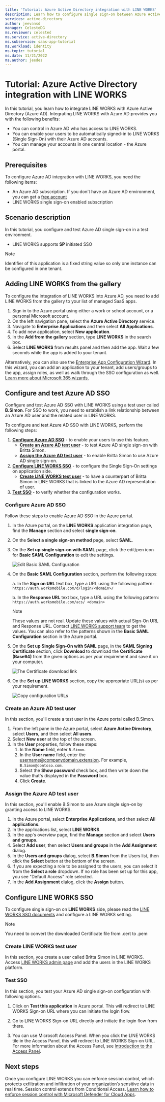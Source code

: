 ```yaml
---
title: 'Tutorial: Azure Active Directory integration with LINE WORKS'
description: Learn how to configure single sign-on between Azure Active Directory and LINE WORKS.
services: active-directory
author: jeevansd
manager: CelesteDG
ms.reviewer: celested
ms.service: active-directory
ms.subservice: saas-app-tutorial
ms.workload: identity
ms.topic: tutorial
ms.date: 11/21/2022
ms.author: jeedes
---
```

# Tutorial: Azure Active Directory integration with LINE WORKS

In this tutorial, you learn how to integrate LINE WORKS with Azure Active Directory (Azure AD).
Integrating LINE WORKS with Azure AD provides you with the following benefits:

* You can control in Azure AD who has access to LINE WORKS.
* You can enable your users to be automatically signed-in to LINE WORKS (Single Sign-On) with their Azure AD accounts.
* You can manage your accounts in one central location - the Azure portal.

## Prerequisites

To configure Azure AD integration with LINE WORKS, you need the following items:

* An Azure AD subscription. If you don't have an Azure AD environment, you can get a [free account](https://azure.microsoft.com/free/)
* LINE WORKS single sign-on enabled subscription

## Scenario description

In this tutorial, you configure and test Azure AD single sign-on in a test environment.

* LINE WORKS supports **SP** initiated SSO

> [!NOTE]
> Identifier of this application is a fixed string value so only one instance can be configured in one tenant.

## Adding LINE WORKS from the gallery

To configure the integration of LINE WORKS into Azure AD, you need to add LINE WORKS from the gallery to your list of managed SaaS apps.

1. Sign in to the Azure portal using either a work or school account, or a personal Microsoft account.
1. On the left navigation pane, select the **Azure Active Directory** service.
1. Navigate to **Enterprise Applications** and then select **All Applications**.
1. To add new application, select **New application**.
1. In the **Add from the gallery** section, type **LINE WORKS** in the search box.
1. Select **LINE WORKS** from results panel and then add the app. Wait a few seconds while the app is added to your tenant.

 Alternatively, you can also use the [Enterprise App Configuration Wizard](https://portal.office.com/AdminPortal/home?Q=Docs#/azureadappintegration). In this wizard, you can add an application to your tenant, add users/groups to the app, assign roles, as well as walk through the SSO configuration as well. [Learn more about Microsoft 365 wizards.](/microsoft-365/admin/misc/azure-ad-setup-guides)

## Configure and test Azure AD SSO

Configure and test Azure AD SSO with LINE WORKS using a test user called **B.Simon**. For SSO to work, you need to establish a link relationship between an Azure AD user and the related user in LINE WORKS.

To configure and test Azure AD SSO with LINE WORKS, perform the following steps:

1. **[Configure Azure AD SSO](#configure-azure-ad-sso)** - to enable your users to use this feature.
    * **[Create an Azure AD test user](#create-an-azure-ad-test-user)** - to test Azure AD single sign-on with Britta Simon.
    * **[Assign the Azure AD test user](#assign-the-azure-ad-test-user)** - to enable Britta Simon to use Azure AD single sign-on.
2. **[Configure LINE WORKS SSO](#configure-line-works-sso)** - to configure the Single Sign-On settings on application side.
    * **[Create LINE WORKS test user](#create-line-works-test-user)** - to have a counterpart of Britta Simon in LINE WORKS that is linked to the Azure AD representation of user.
3. **[Test SSO](#test-sso)** - to verify whether the configuration works.

### Configure Azure AD SSO

Follow these steps to enable Azure AD SSO in the Azure portal.

1. In the Azure portal, on the **LINE WORKS** application integration page, find the **Manage** section and select **single sign-on**.
1. On the **Select a single sign-on method** page, select **SAML**.
1. On the **Set up single sign-on with SAML** page, click the edit/pen icon for **Basic SAML Configuration** to edit the settings.

   ![Edit Basic SAML Configuration](common/edit-urls.png)

4. On the **Basic SAML Configuration** section, perform the following steps:

	a. In the **Sign on URL** text box, type a URL using the following pattern:
    `https://auth.worksmobile.com/d/login/<domain>/`

    b. In the **Response URL** text box, type a URL using the following pattern:
    `https://auth.worksmobile.com/acs/ <domain>`

    > [!NOTE]
    > These values are not real. Update these values with actual Sign-On URL and Response URL. Contact [LINE WORKS support team](https://line.worksmobile.com/jp/en/contactus/) to get the values. You can also refer to the patterns shown in the **Basic SAML Configuration** section in the Azure portal.

5. On the **Set up Single Sign-On with SAML** page, in the **SAML Signing Certificate** section, click **Download** to download the **Certificate (Base64)** from the given options as per your requirement and save it on your computer.

	![The Certificate download link](common/certificatebase64.png)

6. On the **Set up LINE WORKS** section, copy the appropriate URL(s) as per your requirement.

	![Copy configuration URLs](common/copy-configuration-urls.png)

### Create an Azure AD test user

In this section, you'll create a test user in the Azure portal called B.Simon.

1. From the left pane in the Azure portal, select **Azure Active Directory**, select **Users**, and then select **All users**.
1. Select **New user** at the top of the screen.
1. In the **User** properties, follow these steps:
   1. In the **Name** field, enter `B.Simon`.  
   1. In the **User name** field, enter the username@companydomain.extension. For example, `B.Simon@contoso.com`.
   1. Select the **Show password** check box, and then write down the value that's displayed in the **Password** box.
   1. Click **Create**.

### Assign the Azure AD test user

In this section, you'll enable B.Simon to use Azure single sign-on by granting access to LINE WORKS.

1. In the Azure portal, select **Enterprise Applications**, and then select **All applications**.
1. In the applications list, select **LINE WORKS**.
1. In the app's overview page, find the **Manage** section and select **Users and groups**.
1. Select **Add user**, then select **Users and groups** in the **Add Assignment** dialog.
1. In the **Users and groups** dialog, select **B.Simon** from the Users list, then click the **Select** button at the bottom of the screen.
1. If you are expecting a role to be assigned to the users, you can select it from the **Select a role** dropdown. If no role has been set up for this app, you see "Default Access" role selected.
1. In the **Add Assignment** dialog, click the **Assign** button.

## Configure LINE WORKS SSO

To configure single sign-on on **LINE WORKS** side, please read the [LINE WORKS SSO documents](https://jp1-developers.worksmobile.com/jp/docs/?lang=en) and configure a LINE WORKS setting.

> [!NOTE]
> You need to convert the downloaded Certificate file from .cert to .pem


### Create LINE WORKS test user

In this section, you create a user called Britta Simon in LINE WORKS. Access [LINE WORKS admin page](https://admin.worksmobile.com) and add the users in the LINE WORKS platform.

### Test SSO

In this section, you test your Azure AD single sign-on configuration with following options. 

1. Click on **Test this application** in Azure portal. This will redirect to LINE WORKS Sign-on URL where you can initiate the login flow. 

2. Go to LINE WORKS Sign-on URL directly and initiate the login flow from there.

3. You can use Microsoft Access Panel. When you click the LINE WORKS tile in the Access Panel, this will redirect to LINE WORKS Sign-on URL. For more information about the Access Panel, see [Introduction to the Access Panel](https://support.microsoft.com/account-billing/sign-in-and-start-apps-from-the-my-apps-portal-2f3b1bae-0e5a-4a86-a33e-876fbd2a4510).

## Next steps

Once you configure LINE WORKS you can enforce session control, which protects exfiltration and infiltration of your organization’s sensitive data in real time. Session control extends from Conditional Access. [Learn how to enforce session control with Microsoft Defender for Cloud Apps](/cloud-app-security/proxy-deployment-any-app).
